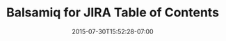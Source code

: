 ---
date: 2015-07-30T15:52:28-07:00
title: "Balsamiq for JIRA Table of Contents"
product: "Balsamiq for JIRA Server"
weight: 1
---
